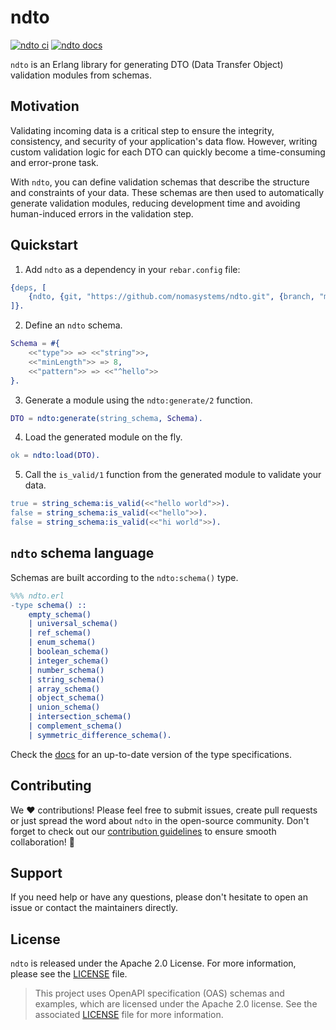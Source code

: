 # ndto
[![ndto ci](https://github.com/nomasystems/ndto/actions/workflows/ci.yml/badge.svg)](https://github.com/nomasystems/ndto/actions/workflows/ci.yml)
[![ndto docs](https://github.com/nomasystems/ndto/actions/workflows/docs.yml/badge.svg)](https://nomasystems.github.io/ndto)

`ndto` is an Erlang library for generating DTO (Data Transfer Object) validation modules from schemas.

## Motivation

Validating incoming data is a critical step to ensure the integrity, consistency, and security of your application's data flow. However, writing custom validation logic for each DTO can quickly become a time-consuming and error-prone task.

With `ndto`, you can define validation schemas that describe the structure and constraints of your data. These schemas are then used to automatically generate validation modules, reducing development time and avoiding human-induced errors in the validation step.

## Quickstart

1. Add `ndto` as a dependency in your `rebar.config` file:
```erl
{deps, [
    {ndto, {git, "https://github.com/nomasystems/ndto.git", {branch, "main"}}}
]}.
```

2. Define an `ndto` schema.
```erl
Schema = #{
    <<"type">> => <<"string">>,
    <<"minLength">> => 8,
    <<"pattern">> => <<"^hello">>
}.
```

3. Generate a module using the `ndto:generate/2` function.
```erl
DTO = ndto:generate(string_schema, Schema).
```

4. Load the generated module on the fly.
```erl
ok = ndto:load(DTO).
```

5. Call the `is_valid/1` function from the generated module to validate your data.
```erl
true = string_schema:is_valid(<<"hello world">>).
false = string_schema:is_valid(<<"hello">>).
false = string_schema:is_valid(<<"hi world">>).
```

## `ndto` schema language

Schemas are built according to the `ndto:schema()` type.
```erl
%%% ndto.erl
-type schema() ::
    empty_schema()
    | universal_schema()
    | ref_schema()
    | enum_schema()
    | boolean_schema()
    | integer_schema()
    | number_schema()
    | string_schema()
    | array_schema()
    | object_schema()
    | union_schema()
    | intersection_schema()
    | complement_schema()
    | symmetric_difference_schema().
```

Check the [docs](https://nomasystems.github.io/ndto/ndto.html#types) for an up-to-date version of the type specifications.

## Contributing

We :heart: contributions! Please feel free to submit issues, create pull requests or just spread the word about `ndto` in the open-source community. Don't forget to check out our [contribution guidelines](CONTRIBUTING.md) to ensure smooth collaboration! :rocket:

## Support

If you need help or have any questions, please don't hesitate to open an issue or contact the maintainers directly.

## License

`ndto` is released under the Apache 2.0 License. For more information, please see the [LICENSE](LICENSE) file.
> This project uses OpenAPI specification (OAS) schemas and examples, which are licensed under the Apache 2.0 license. See the associated [LICENSE](priv/oas/LICENSE) file for more information.
